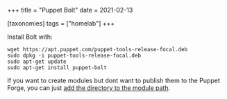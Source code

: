 +++
title = "Puppet Bolt"
date = 2021-02-13

[taxonomies]
tags = ["homelab"]
+++

Install Bolt with:

```
wget https://apt.puppet.com/puppet-tools-release-focal.deb
sudo dpkg -i puppet-tools-release-focal.deb
sudo apt-get update 
sudo apt-get install puppet-bolt
```


If you want to create modules but dont want to publish them to the Puppet Forge, you can just [add the directory to the module path](https://puppet.com/docs/bolt/latest/modules.html#modulepath).
